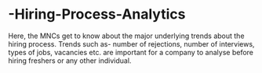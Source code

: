# -Hiring-Process-Analytics
Here, the MNCs get to know about the major underlying trends about the hiring process.  Trends such as- number of rejections, number of interviews, types of jobs, vacancies etc.   are important for a company to analyse before hiring freshers or any other individual. 
